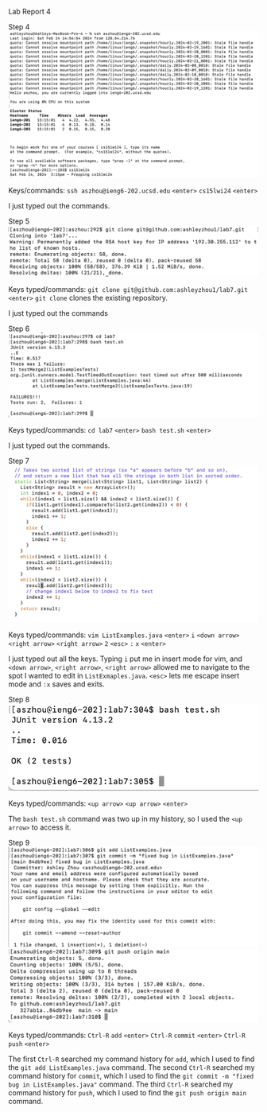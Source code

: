 Lab Report 4

Step 4
![Image](step4.png)

Keys/commands:
`ssh aszhou@ieng6-202.ucsd.edu`
`<enter>`
`cs15lwi24`
`<enter>`

I just typed out the commands.

Step 5
![Image](step5.png)

Keys typed/commands:
`git clone git@github.com:ashleyzhou1/lab7.git`
`<enter>`
`git clone` clones the existing repository.

I just typed out the commands

Step 6
![Image](step6.png)

Keys typed/commands:
`cd lab7`
`<enter>`
`bash test.sh`
`<enter>`

I just typed out the commands.

Step 7
![Image](step7.png)

Keys typed/commands:
`vim ListExamples.java`
`<enter>`
`i`
`<down arrow>`
`<right arrow>`
`<right arrow>`
`2`
`<esc>`
`:`
`x`
`<enter>`

I just typed out all the keys. Typing `i` put me in insert mode for vim, and `<down arrow>`, `<right arrow>`, `<right arrow>` allowed me to navigate to the spot I wanted to edit in `ListExmaples.java`.  `<esc>` lets me escape insert mode and `:x` saves and exits.

Step 8
![Image](step8.png)

Keys typed/commands:
`<up arrow>`
`<up arrow>`
`<enter>`

The `bash test.sh` command was two up in my history, so I used the `<up arrow>` to access it. 

Step 9
![Image](step9.1.png)
![Image](step9.2.png)

Keys typed/commands:
`Ctrl-R`
`add`
`<enter>`
`Ctrl-R`
`commit`
`<enter>`
`Ctrl-R`
`push`
`<enter>`

The first `Ctrl-R` searched my command history for `add`, which I used to find the `git add ListExamples.java` command. The second `Ctrl-R` searched my command history for `commit`, which I used to find the `git commit -m "fixed bug in ListExamples.java"` command. The third `Ctrl-R` searched my command history for `push`, which I used to find the `git push origin main` command. 



